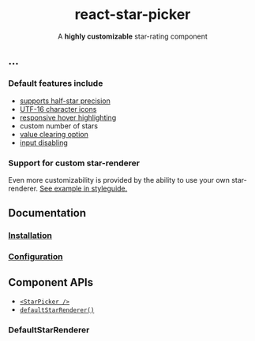 <h1 align="center">react-star-picker</h1>
<div align="center">
  
A **highly customizable** star-rating component

</div>

## ...

### Default features include

- [supports half-star precision](https://mmkari.github.io/react-star-picker/#/Examples/Half%20stars)
- [UTF-16 character icons](https://mmkari.github.io/react-star-picker/#/Examples/Changing%20character)
- [responsive hover highlighting](https://mmkari.github.io/react-star-picker/#/Examples/Color%20mixing)
- custom number of stars
- [value clearing option](https://mmkari.github.io/react-star-picker/#/Examples/Resetting)
- [input disabling](https://mmkari.github.io/react-star-picker/#/Examples/Disabling)

### Support for custom star-renderer

Even more customizability is provided by the ability to use your own star-renderer. [See example in styleguide.](https://mmkari.github.io/react-star-picker/#/Examples/Using%20a%20Custom%20Renderer)

## Documentation

### [Installation](/docs/general/Installation.md)

### [Configuration](/docs/general/Configuration.md)

## Component APIs

- [`<StarPicker />`](/docs/components/StarPicker.md)
- [`defaultStarRenderer()`](/docs/components/DefaultStarRenderer.md)

### DefaultStarRenderer
